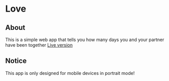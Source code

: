 # Love

## About

This is a simple web app that tells you how many days you and your partner have been together
[Live version](https://sturmente.github.io/love/src/)

## Notice

This app is only designed for mobile devices in portrait mode!
